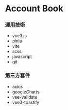 # Account Book  
### 運用技術
- vue3.js
- pinia
- vite
- scss
- javascript
- git  
### 第三方套件
- axios
- googleCharts
- vee-validate
- vue3-toastify
